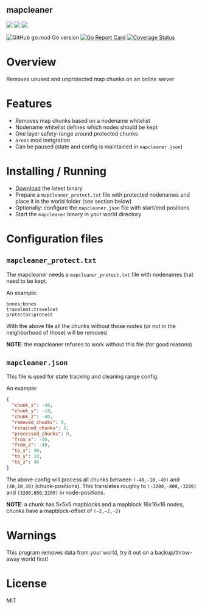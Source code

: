 mapcleaner
-----------------

![](https://github.com/BuckarooBanzay/mapcleaner/workflows/build/badge.svg)
![](https://github.com/BuckarooBanzay/mapcleaner/workflows/go-test/badge.svg)
![](https://github.com/BuckarooBanzay/mapcleaner/workflows/test/badge.svg)

![GitHub go.mod Go version](https://img.shields.io/github/go-mod/go-version/minetest-go/mapcleaner)
[![Go Report Card](https://goreportcard.com/badge/github.com/minetest-go/mapcleaner)](https://goreportcard.com/report/github.com/minetest-go/mapcleaner)
[![Coverage Status](https://coveralls.io/repos/github/minetest-go/v/badge.svg)](https://coveralls.io/github/minetest-go/mapcleaner)

# Overview

Removes unused and unprotected map chunks on an online server

# Features

* Removes map chunks based on a nodename whitelist
* Nodename whitelist defines which nodes should be kept
* One layer safety-range around protected chunks
* `areas` mod inetgration
* Can be paused (state and config is maintained in `mapcleaner.json`)

# Installing / Running

* [Download](https://github.com/minetest-go/mapcleaner/releases) the latest binary
* Prepare a `mapcleaner_protect.txt` file with protected nodenames and place it in the world folder (see section below)
* Optionally: configure the `mapcleaner.json` file with start/end positions
* Start the `mapcleaner` binary in your world directory

# Configuration files

## `mapcleaner_protect.txt`

The mapcleaner needs a `mapcleaner_protect.txt` file with nodenames that need to be kept.

An example:
```
bones:bones
travelnet:travelnet
protector:protect
```

With the above file all the chunks without those nodes (or not in the neighborhood of those) will be removed

**NOTE**: the mapcleaner refuses to work without this file (for good reasons)

## `mapcleaner.json`

This file is used for state tracking and cleaning range config.

An example:
```json
{
  "chunk_x": -40,
  "chunk_y": -10,
  "chunk_z": -40,
  "removed_chunks": 0,
  "retained_chunks": 0,
  "processed_chunks": 0,
  "from_x": -40,
  "from_z": -40,
  "to_x": 40,
  "to_y": 10,
  "to_z": 40
}
```

The above config will process all chunks between `(-40,-10,-40)` and `(40,10,40)` (chunk-positions).
This translates roughly to `(-3200,-800,-3200)` and `(3200,800,3200)` in node-positions.

**NOTE**: a chunk has 5x5x5 mapblocks and a mapblock 16x16x16 nodes, chunks have a mapblock-offset of `(-2,-2,-2)`

# Warnings

This program removes data from your world, try it out on a backup/throw-away world first!

# License

MIT
